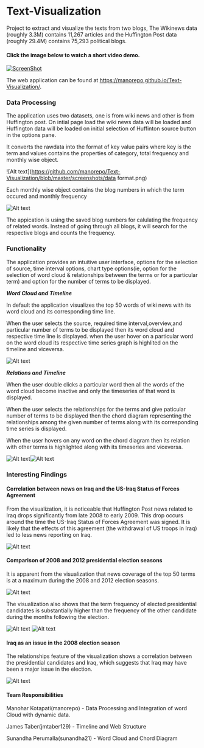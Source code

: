 # Text-Visualization

Project to extract and visualize the texts from two blogs, The Wikinews data (roughly 3.3M) contains 11,267 articles and the Huffington Post data (roughly 29.4M) contains 75,293 political blogs.

#### Click the image below to watch a short video demo.
[![ScreenShot](/screenshots/thumbnail.PNG)](https://youtu.be/M5YvbRzGtl0)

The web application can be found at https://manorepo.github.io/Text-Visualization/.


### Data Processing

The application uses two datasets, one is from wiki news and other is from Huffington post. On intial page load the wiki news data will be loaded and Huffington data will be loaded on initial selection of Huffinton source button in the options pane.

It converts the rawdata into the format of key value pairs where key is the term and values contains the properties of category, total frequency and monthly wise object.

![Alt text](https://github.com/manorepo/Text-Visualization/blob/master/screenshots/data format.png)

Each monthly wise object contains the blog numbers in which the term occured and monthly frequency

![Alt text](https://github.com/manorepo/Text-Visualization/blob/master/screenshots/data_monthly_format.png)

The appication is using the saved blog numbers for calulating the frequency of related words.
Instead of going through all blogs, it will search for the respective blogs and counts the frequency.

### Functionality 
The application provides an intuitive user interface, options for the selection of source, time interval options, chart type options(ie, option for the selection of word cloud & relationships between the terms or for a particular term) and option for the number of terms to be displayed.

_**Word Cloud and Timeline**_

In default the application visualizes the top 50 words of wiki news with its word cloud and its corresponding time line.

When the user selects the source, required time interval,overview,and  particular number of terms to be displayed then its word cloud and respective time line is displayed.
when the user hover on a particular word on the word cloud its respective time series graph is highlited on the timeline and viceversa.

![Alt text](https://github.com/manorepo/Text-Visualization/blob/master/screenshots/overview1.png)

_**Relations and Timeline**_

When the user double clicks a particular word then all the words of the word cloud become inactive and only the timeseries of that word is displayed.

When the user selects the relationships for the terms and give paticular number of terms to be displayed then the chord diagram representing the relationships among the given number of terms along with its corresponding time series is displayed.


When the user hovers on any word on the chord diagram then its relation with other terms is highlighted along with its timeseries and viceversa.


![Alt text](https://github.com/manorepo/Text-Visualization/blob/master/screenshots/relations1.png)![Alt text](https://github.com/manorepo/Text-Visualization/blob/master/screenshots/relations2.png)





### Interesting Findings

#### Correlation between news on Iraq and the US-Iraq Status of Forces Agreement

From the visualization, it is noticeable that Huffington Post news related to Iraq drops significantly from late 2008 to early 2009.  This drop occurs around the time the US-Iraq Status of Forces Agreement was signed.  It is likely that the effects of this agreement (the withdrawal of US troops in Iraq) led to less news reporting on Iraq.

![Alt text](/screenshots/iraq.PNG?raw=true "Iraq")

#### Comparison of 2008 and 2012 presidential election seasons

It is apparent from the visualization that news coverage of the top 50 terms is at a maximum during the 2008 and 2012 election seasons.

![Alt text](/screenshots/election-years.PNG?raw=true "Election years")

The visualization also shows that the term frequency of elected presidential candidates is substantially higher than the frequency of the other candidate during the months following the election.

![Alt text](/screenshots/post-election.PNG?raw=true "Post-2008 election")
![Alt text](/screenshots/post-election-2012.PNG?raw=true "Post-2012 election")

#### Iraq as an issue in the 2008 election season

The relationships feature of the visualization shows a correlation between the presidential candidates and Iraq, which suggests that Iraq may have been a major issue in the election.

![Alt text](/screenshots/election-iraq.PNG?raw=true "Iraq in the 2008 election")

#### Team Responsibilities
Manohar Kotapati(manorepo) - Data Processing and Integration of word Cloud with dynamic data.

James Taber(jmtaber129) - Timeline and Web Structure

Sunandha Perumalla(sunandha21) - Word Cloud and Chord Diagram

